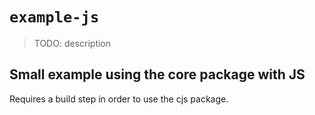 # `example-js`

> TODO: description

## Small example using the core package with JS

Requires a build step in order to use the cjs package.
